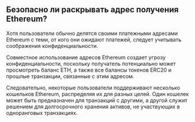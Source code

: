 ## Безопасно ли раскрывать адрес получения Ethereum?

Хотя пользователи обычно делятся своими платежными адресами Ethereum с теми, от кого они ожидают платежей, следует учитывать соображения конфиденциальности.

Совместное использование адресов Ethereum создает угрозу конфиденциальности, поскольку получатель потенциально может просмотреть баланс ETH, а также все балансы токенов ERC20 и прошлые транзакции, связанные с этим адресом.

Следовательно, некоторые пользователи поддерживают несколько кошельков Ethereum, распределяя их для разных целей. Один кошелек может быть предназначен для транзакций с другими, а другой служит решением для долгосрочного хранения активов, не участвующих в одноранговых транзакциях.